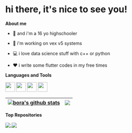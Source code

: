 # hi there, it's nice to see you!

**About me**

- 🌱 and i'm a 16 yo highschooler

- 🤖 i'm working on vex v5 systems

- 💻 i love data science stuff with c++ or python
 
- ❤️ i write some flutter codes in my free times




**Languages and Tools**  

<code><img height="30" src="https://raw.githubusercontent.com/isocpp/logos/master/cpp_logo.png"></code>
<code><img height="30" src="https://upload.wikimedia.org/wikipedia/commons/c/c3/Python-logo-notext.svg"></code>
<code><img height="30" src="https://seeklogo.com/images/F/flutter-logo-5086DD11C5-seeklogo.com.png"></code>
<code><img height="30" src="https://upload.wikimedia.org/wikipedia/commons/7/7e/Dart-logo.png"></code>


| <a href="https://github.com/bora399/github-readme-stats"><img align="center" src="https://github-readme-stats.vercel.app/api?username=bora399&show_icons=true&include_all_commits=true&theme=buefy&hide_border=true" alt="bora's github stats" /></a> | <a href="https://github.com/bora399/github-readme-stats"><img align="center" src="https://github-readme-stats.vercel.app/api/top-langs/?username=bora399&layout=compact&theme=buefy&hide_border=true" /></a> |
| ------------- | ------------- |

**Top Repositories**

<a href="https://github.com/bora399/Fitness-Center">
  <img align="center" src="https://github-readme-stats.vercel.app/api/pin/?username=bora399&repo=Fitness-Center&theme=buefy" />
</a>
<a href="https://github.com/bora399/vex-basics">
  <img align="center" src="https://github-readme-stats.vercel.app/api/pin/?username=bora399&repo=vex-basics&theme=buefy" />
</a>


<!--
**bora399/bora399** is a ✨ _special_ ✨ repository because its `README.md` (this file) appears on your GitHub profile.

Here are some ideas to get you started:

- 🔭 I’m currently working on ...
- 🌱 I’m currently learning ...
- 👯 I’m looking to collaborate on ...
- 🤔 I’m looking for help with ...
- 💬 Ask me about ...
- 📫 How to reach me: ...
- 😄 Pronouns: ...
- ⚡ Fun fact: ...
-->
